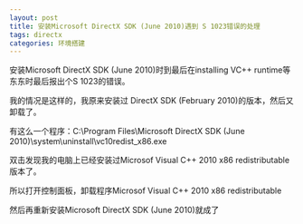 ```yaml
---
layout: post
title: 安装Microsoft DirectX SDK (June 2010)遇到 S 1023错误的处理
tags: directx
categories: 环境搭建
---
```


安装Microsoft DirectX SDK (June 2010)时到最后在installing VC++ runtime等东东时最后报出个S 1023的错误。

我的情况是这样的，我原来安装过 DirectX SDK (February 2010)的版本，然后又卸载了。

有这么一个程序：C:\Program Files\Microsoft DirectX SDK (June 2010)\system\uninstall\vc10redist_x86.exe

双击发现我的电脑上已经安装过Microsof Visual C++ 2010 x86 redistributable 版本了。

所以打开控制面板，卸载程序Microsof Visual C++ 2010 x86 redistributable

然后再重新安装Microsoft DirectX SDK (June 2010)就成了